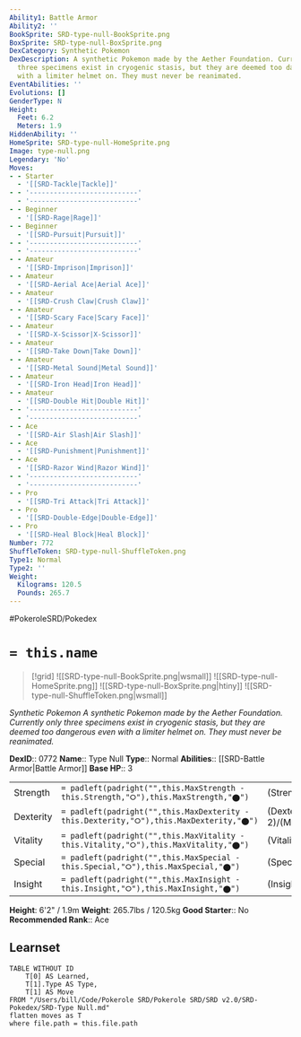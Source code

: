 ```yaml
---
Ability1: Battle Armor
Ability2: ''
BookSprite: SRD-type-null-BookSprite.png
BoxSprite: SRD-type-null-BoxSprite.png
DexCategory: Synthetic Pokemon
DexDescription: A synthetic Pokemon made by the Aether Foundation. Currently only
  three specimens exist in cryogenic stasis, but they are deemed too dangerous even
  with a limiter helmet on. They must never be reanimated.
EventAbilities: ''
Evolutions: []
GenderType: N
Height:
  Feet: 6.2
  Meters: 1.9
HiddenAbility: ''
HomeSprite: SRD-type-null-HomeSprite.png
Image: type-null.png
Legendary: 'No'
Moves:
- - Starter
  - '[[SRD-Tackle|Tackle]]'
- - '---------------------------'
  - '---------------------------'
- - Beginner
  - '[[SRD-Rage|Rage]]'
- - Beginner
  - '[[SRD-Pursuit|Pursuit]]'
- - '---------------------------'
  - '---------------------------'
- - Amateur
  - '[[SRD-Imprison|Imprison]]'
- - Amateur
  - '[[SRD-Aerial Ace|Aerial Ace]]'
- - Amateur
  - '[[SRD-Crush Claw|Crush Claw]]'
- - Amateur
  - '[[SRD-Scary Face|Scary Face]]'
- - Amateur
  - '[[SRD-X-Scissor|X-Scissor]]'
- - Amateur
  - '[[SRD-Take Down|Take Down]]'
- - Amateur
  - '[[SRD-Metal Sound|Metal Sound]]'
- - Amateur
  - '[[SRD-Iron Head|Iron Head]]'
- - Amateur
  - '[[SRD-Double Hit|Double Hit]]'
- - '---------------------------'
  - '---------------------------'
- - Ace
  - '[[SRD-Air Slash|Air Slash]]'
- - Ace
  - '[[SRD-Punishment|Punishment]]'
- - Ace
  - '[[SRD-Razor Wind|Razor Wind]]'
- - '---------------------------'
  - '---------------------------'
- - Pro
  - '[[SRD-Tri Attack|Tri Attack]]'
- - Pro
  - '[[SRD-Double-Edge|Double-Edge]]'
- - Pro
  - '[[SRD-Heal Block|Heal Block]]'
Number: 772
ShuffleToken: SRD-type-null-ShuffleToken.png
Type1: Normal
Type2: ''
Weight:
  Kilograms: 120.5
  Pounds: 265.7
---
```


#PokeroleSRD/Pokedex

# `= this.name`

> [!grid]
> ![[SRD-type-null-BookSprite.png|wsmall]]
> ![[SRD-type-null-HomeSprite.png]]
> ![[SRD-type-null-BoxSprite.png|htiny]]
> ![[SRD-type-null-ShuffleToken.png|wsmall]]


*Synthetic Pokemon*
*A synthetic Pokemon made by the Aether Foundation. Currently only three specimens exist in cryogenic stasis, but they are deemed too dangerous even with a limiter helmet on. They must never be reanimated.*

**DexID**:: 0772
**Name**:: Type Null
**Type**:: Normal
**Abilities**:: [[SRD-Battle Armor|Battle Armor]]
**Base HP**:: 3

|           |                                                                                        |                                          |
| --------- | -------------------------------------------------------------------------------------- | ---------------------------------------- |
| Strength  | `= padleft(padright("",this.MaxStrength - this.Strength,"⭘"),this.MaxStrength,"⬤")`    | (Strength::3)/(MaxStrength::6)   |
| Dexterity | `= padleft(padright("",this.MaxDexterity - this.Dexterity,"⭘"),this.MaxDexterity,"⬤")` | (Dexterity:: 2)/(MaxDexterity::4) |
| Vitality  | `= padleft(padright("",this.MaxVitality - this.Vitality,"⭘"),this.MaxVitality,"⬤")`    | (Vitality::3)/(MaxVitality::6)   |
| Special   | `= padleft(padright("",this.MaxSpecial - this.Special,"⭘"),this.MaxSpecial,"⬤")`       | (Special::3)/(MaxSpecial::6)     |
| Insight   | `= padleft(padright("",this.MaxInsight - this.Insight,"⭘"),this.MaxInsight,"⬤")`       | (Insight::3)/(MaxInsight::6)     |

**Height**: 6'2" / 1.9m
**Weight**: 265.7lbs / 120.5kg
**Good Starter**:: No
**Recommended Rank**:: Ace

## Learnset

```dataview
TABLE WITHOUT ID
    T[0] AS Learned,
    T[1].Type AS Type,
    T[1] AS Move
FROM "/Users/bill/Code/Pokerole SRD/Pokerole SRD/SRD v2.0/SRD-Pokedex/SRD-Type Null.md"
flatten moves as T
where file.path = this.file.path
```
